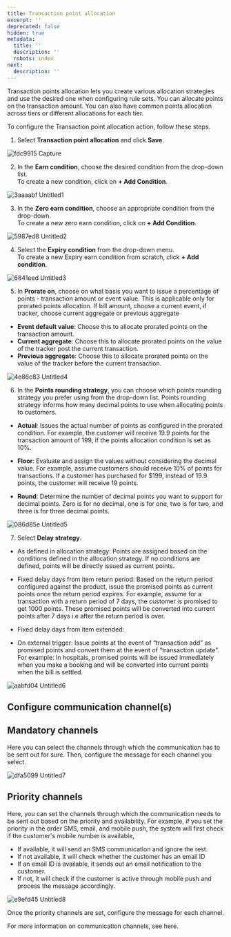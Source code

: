```yaml
---
title: Transaction point allocation
excerpt: ''
deprecated: false
hidden: true
metadata:
  title: ''
  description: ''
  robots: index
next:
  description: ''
---
```

Transaction points allocation lets you create various allocation strategies and use the desired one when configuring rule sets. You can allocate points on the transaction amount. You can also have common points allocation across tiers or different allocations for each tier.

To configure the Transaction point allocation action, follow these steps.

1. Select **Transaction point allocation** and click **Save**.

![fdc9915 Capture](https://files.readme.io/fdc9915-Capture.PNG)

2. In the **Earn condition**, choose the desired condition from the drop-down list.\
   To create a new condition, click on **+ Add Condition**.

![3aaaabf Untitled1](https://files.readme.io/3aaaabf-Untitled1.png)

3. In the **Zero earn condition**, choose an appropriate condition from the drop-down.\
   To create a new zero earn condition, click on **+ Add Condition**.

![5987ed8 Untitled2](https://files.readme.io/5987ed8-Untitled2.png)

4. Select the **Expiry condition** from the drop-down menu.\
   To create a new Expiry earn condition from scratch, click **+ Add condition**.

![6841eed Untitled3](https://files.readme.io/6841eed-Untitled3.png)

5. In **Prorate on**, choose on what basis you want to issue a percentage of points - transaction amount or event value. This is applicable only for prorated points allocation. If bill amount, choose a current event, if tracker, choose current aggregate or previous aggregate

* **Event default value**: Choose this to allocate prorated points on the transaction amount.
* **Current aggregate**: Choose this to allocate prorated points on the value of the tracker post the current transaction.
* **Previous aggregate**: Choose this to allocate prorated points on the value of the tracker before the current transaction.

![4e86c83 Untitled4](https://files.readme.io/4e86c83-Untitled4.png)

6. In the **Points rounding strategy**, you can choose which points rounding strategy you prefer using from the drop-down list. Points rounding strategy informs how many decimal points to use when allocating points to customers.

* **Actual**: Issues the actual number of points as configured in the prorated condition. For example, the customer will receive 19.9 points for the transaction amount of 199, if the points allocation condition is set as 10%.

* **Floor**: Evaluate and assign the values without considering the decimal value. For example, assume customers should receive 10% of points for transactions. If a customer has purchased for $199, instead of 19.9 points, the customer will receive 19 points.

* **Round**: Determine the number of decimal points you want to support for decimal points. Zero is for no decimal, one is for one, two is for two, and three is for three decimal points. 

![086d85e Untitled5](https://files.readme.io/086d85e-Untitled5.png)

7. Select **Delay strategy**.

* As defined in allocation strategy: Points are assigned based on the conditions defined in the allocation strategy. If no conditions are defined, points will be directly issued as current points.

* Fixed delay days from item return period: Based on the return period configured against the product, issue the promised points as current points once the return period expires. For example, assume for a transaction with a return period of 7 days, the customer is promised to get 1000 points. These promised points will be converted into current points after 7 days i.e after the return period is over.

* Fixed delay days from item extended:

* On external trigger:  Issue points at the event of “transaction add” as promised points and convert them at the event of “transaction update”. For example: In hospitals, promised points will be issued immediately when you make a booking and will be converted into current points when the bill is settled.  

![aabfd04 Untitled6](https://files.readme.io/aabfd04-Untitled6.png)

## Configure communication channel(s)

## Mandatory channels

Here you can select the channels through which the communication has to be sent out for sure. Then, configure the message for each channel you select.

![dfa5099 Untitled7](https://files.readme.io/dfa5099-Untitled7.png)

## Priority channels

Here, you can set the channels through which the communication needs to be sent out based on the priority and availability. For example, if you set the priority in the order SMS, email, and mobile push, the system will first check if the customer's mobile number is available,

* If available, it will send an SMS communication and ignore the rest.
* If not available, it will check whether the customer has an email ID
* If an email ID is available, it sends out an email notification to the customer.
* If not, it will check if the customer is active through mobile push and process the message accordingly.

![e9efd45 Untitled8](https://files.readme.io/e9efd45-Untitled8.png)

Once the priority channels are set, configure the message for each channel.

For more information on communication channels, see here.
